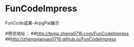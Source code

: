 # FunCodeImpress
FunCode成果-ArpgPal展示

#预览地址：
##http://temp.zheng0716.com/FunCodeImpress
##http://zhengxiaoyao0716.github.io/FunCodeImpress
